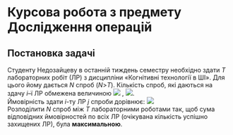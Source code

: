 # Курсова робота з предмету Дослідження операцій
## Постановка задачі
Студенту Недозайцеву в останній тиждень семестру необхідно здати *T* лабораторних робіт (ЛР) з дисципліни «Когнітивні технології в ШІ». Для цього йому дається *N* спроб (*N*>*T*). Кількість спроб, які даються на здачу *i*–ї ЛР обмежена величиною ![](http://www.sciweavers.org/upload/Tex2Img_1622556208/render.png) , ![](http://www.sciweavers.org/upload/Tex2Img_1622556269/render.png).<br>
Ймовірність здати *i*-ту ЛР *j* спроби дорівнює: ![](https://bit.ly/3fGfgQG)<br>
Розподілити *N* спроб між *T* лабораторними роботами так, щоб сума відповідних ймовірностей по всіх ЛР (очікувана кількість успішно захищених ЛР), була **максимальною**.
